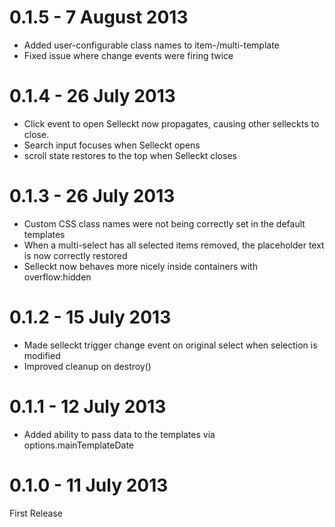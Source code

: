 0.1.5 - 7 August 2013
===============

- Added user-configurable class names to item-/multi-template
- Fixed issue where change events were firing twice

0.1.4 - 26 July 2013
===============

- Click event to open Selleckt now propagates, causing other selleckts to close.
- Search input focuses when Selleckt opens
- scroll state restores to the top when Selleckt closes


0.1.3 - 26 July 2013
===============

- Custom CSS class names were not being correctly set in the default templates
- When a multi-select has all selected items removed, the placeholder text is now correctly restored
- Selleckt now behaves more nicely inside containers with overflow:hidden

0.1.2 - 15 July 2013
===============

- Made selleckt trigger change event on original select when selection is modified
- Improved cleanup on destroy()

0.1.1 - 12 July 2013
===============

- Added ability to pass data to the templates via options.mainTemplateDate

0.1.0 - 11 July 2013
===============

First Release
